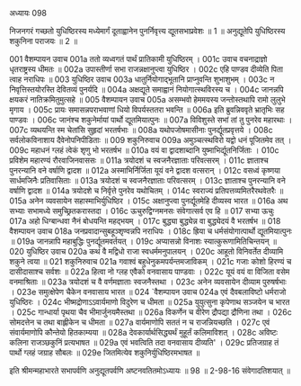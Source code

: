 अध्यायः 098

निजनगरं गच्छतो युधिष्ठिरस्य मध्येमार्गं दूताह्वानेन पुनर्निवृत्त्य द्यूतसभाप्रवेशः ॥ 1 ॥ अनुद्यूतेपि युधिष्ठिरस्य शकुनिना पराजयः ॥ 2 ॥

001	वैशम्पायन उवाच 
001a	ततो व्यध्वगतं पार्थं प्रातिकामी युधिष्ठिरम् ।
001c	उवाच वचनाद्राज्ञो धृतराष्ट्रस्य धीमतः ॥
002a	उपास्तीर्णा सभा राजन्नक्षानुप्त्वा युधिष्ठिर ।
002c	एहि पाण्डव दीव्येति पिता त्वाह नराधिपः ॥
003	युधिष्ठिर उवाच 
003a	धातुर्नियोगाद्भूतानि प्राप्नुवन्ति शुभाशुभम् ।
003c	न निवृत्तिस्तयोरस्ति देवितव्यं पुनर्यदि ॥
004a	अक्षद्यूते समाह्वानं नियोगात्स्थविरस्य च ।
004c	जानन्नपि क्षयकरं नातिक्रमितुमुत्सहे ॥
005	वैशम्पायन उवाच 
005a	असम्भवो हेममयस्य जन्तोस्तथापि रामो लुलुभे मृगाय ।
005c	प्रायः समासन्नपराभवाणां धियो विपर्यस्ततरा भवन्ति ॥
006a	इति ब्रुवन्निववृते भ्रातृभिः सह पाण्डवः ।
006c	जानंश्च शकुनेर्मायां पार्थो द्यूतमियात्पुनः ॥
007a	विविशुस्ते सभां तां तु पुनरेव महारथाः ।
007c	व्यथयन्ति स्म चेतांसि सुहृदां भरतर्षभाः ॥
008a	यथोपजोषमासीनाः पुनर्द्यूतप्रवृत्तये ।
008c	सर्वलोकविनाशाय दैवेनोपनिपीडिताः ॥
009	शकुनिरुवाच 
009a	अमुञ्चत्स्थविरो यद्वो धनं पूजितमेव तत् ।
009c	महाधनं ग्लहं त्वेकं शृणु भो भरतर्षभ ॥
010a	वयं वा द्वादशाब्दानि युष्माभिर्द्यूतनिर्जिताः ।
010c	प्रविशेम महारण्यं रौरवाजिनवाससः ॥
011a	त्रयोदशं च स्वजनैरज्ञाताः परिवत्सरम् ।
011c	ज्ञाताश्च पुनरन्यानि वने वर्षाणि द्वादश ॥
012a	अस्माभिर्निर्जिता यूयं वने द्वादश वत्सरान् ।
012c	वसध्वं कृष्णया सार्धमजिनैः प्रतिवासिताः ॥
013a	त्रयोदशं च स्वजनैरज्ञाताः परिवत्सरम् ।
013c	ज्ञाताश्च पुनरन्यानि वने वर्षाणि द्वादश ॥
014a	त्रयोदशे च निर्वृत्ते पुनरेव यथोचितम् ।
014c	स्वराज्यं प्रतिपत्तव्यमितरैरथवेतरैः ॥
015a	अनेन व्यवसायेन सहास्माभिर्युधिष्ठिर ।
015c	अक्षानुप्त्वा पुनर्द्यूतमेहि दीव्यस्व भारत ॥
016a	अथ सभ्याः सभामध्ये समुच्छ्रितकरास्तदा ।
016c	ऊचुरुद्विग्नमनसः संवेगात्सर्व एव हि ॥
017	सभ्या ऊचुः 
017a	अहो धिग्बान्धवा नैनं बोधयन्ति महद्भयम् ।
017c	बुद्ध्या बुद्ध्येन्न वा बुद्ध्येदयं वै भरतर्षभ ॥
018	वैशम्पायन उवाच 
018a	जनप्रवादान्सुबहूञ्शृण्वन्नपि नराधिपः ।
018c	ह्रिया च धर्मसंयोगात्पार्थो द्यूतमियात्पुनः ॥
019a	जानन्नापि महाबुद्धिः पुनर्द्यूतमवर्तयत् ।
019c	अप्यासन्नो विनाशः स्यात्कुरूणामितिचिन्तयन् ॥
020	युधिष्ठिर उवाच 
020a	कथं वै मद्विधो राजा स्वधर्ममनुपालयन् ।
020c	आहूतो विनिवर्तेत दीव्यामि शकुने त्वया ॥
021	शकुनिरुवाच 
021a	गवाश्वं बहुधेनुकमपर्यन्तमजाविकम् ।
021c	गजाः कोशो हिरण्यं च दासीदासाश्च सर्वशः ॥
022a	हित्वा नो ग्लह एवैको वनवासाय पाण्डवाः ।
022c	यूयं वयं वा विजिता वसेम वनमाश्रिताः ॥
023a	त्रयोदशं च वै वर्णमज्ञाताः स्वजनैस्तथा ।
023c	अनेन व्यवसायेन दीव्याम पुरुषर्षभाः ।
023e	समुत्क्षेपेण चैकेन वनवासाय भारत ॥
024	`वैशम्पायन उवाच 
024a	एवं दैवबलाविष्टो धर्मराजो युधिष्ठिरः ।
024c	भीष्मद्रोणाऽऽवार्यमाणो विदुरेण च धीमता ॥
025a	युयुत्सुना कृपेणाथ सञ्जयेन च भारत ।
025c	गान्धार्या पृथया चैव भीमार्जुनयमैस्तथा ॥
026a	विकर्णेन च वीरेण द्रौपद्या द्रौणिना तथा ।
026c	सोमदत्तेन च तथा बाह्लीकेन च धीमता ॥
027a	वार्यमाणोपि सततं न च राजन्नियच्छति ।
027c	एवं संवार्यमाणोपि कौन्तेयो हितकाम्यया ॥
028a	देवकार्यार्थसिद्ध्यर्थं मुहूर्तं कलिमाविशत् ।
028c	अविष्टः कलिना राजञ्छकुनिं प्रत्यभाषत ॥
029a	एवं भवत्विति तदा वनवासाय दीव्यति' ।
029c	प्रतिजग्राह तं पार्थो ग्लहं जग्राह सौबलः ॥
029e	जितमित्येव शकुनिर्युधिष्ठिरमभाषत ॥ 

इति श्रीमन्महाभारते सभापर्वणि अनुद्यूतपर्वणि अष्टनवतितमोऽध्यायः ॥ 98 ॥
2-98-16 संवेगादतिशयात् ॥

